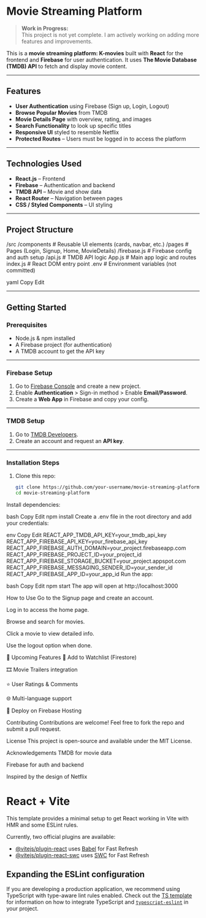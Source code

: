 # Movie Streaming Platform 

> **Work in Progress:**  
> This project is not yet complete. I am actively working on adding more features and improvements.

This is a **movie streaming platform: K-movies** built with **React** for the frontend and **Firebase** for user authentication. It uses **The Movie Database (TMDB) API** to fetch and display movie content.

---

##  Features

-  **User Authentication** using Firebase (Sign up, Login, Logout)
-  **Browse Popular Movies** from TMDB
-  **Movie Details Page** with overview, rating, and images
-  **Search Functionality** to look up specific titles
-  **Responsive UI** styled to resemble Netflix
-  **Protected Routes** – Users must be logged in to access the platform

---

##  Technologies Used

- **React.js** – Frontend
- **Firebase** – Authentication and backend
- **TMDB API** – Movie and show data
- **React Router** – Navigation between pages
- **CSS / Styled Components** – UI styling

---


##  Project Structure

/src
/components # Reusable UI elements (cards, navbar, etc.)
/pages # Pages (Login, Signup, Home, MovieDetails)
/firebase.js # Firebase config and auth setup
/api.js # TMDB API logic
App.js # Main app logic and routes
index.js # React DOM entry point
.env # Environment variables (not committed)

yaml
Copy
Edit

---

##  Getting Started

### Prerequisites

- Node.js & npm installed
- A Firebase project (for authentication)
- A TMDB account to get the API key

---

###  Firebase Setup

1. Go to [Firebase Console](https://console.firebase.google.com/) and create a new project.
2. Enable **Authentication** > Sign-in method > Enable **Email/Password**.
3. Create a **Web App** in Firebase and copy your config.

---

###  TMDB Setup

1. Go to [TMDB Developers](https://www.themoviedb.org/documentation/api).
2. Create an account and request an **API key**.

---

###  Installation Steps

1. Clone this repo:

   ```bash
   git clone https://github.com/your-username/movie-streaming-platform.git
   cd movie-streaming-platform
Install dependencies:

bash
Copy
Edit
npm install
Create a .env file in the root directory and add your credentials:

env
Copy
Edit
REACT_APP_TMDB_API_KEY=your_tmdb_api_key
REACT_APP_FIREBASE_API_KEY=your_firebase_api_key
REACT_APP_FIREBASE_AUTH_DOMAIN=your_project.firebaseapp.com
REACT_APP_FIREBASE_PROJECT_ID=your_project_id
REACT_APP_FIREBASE_STORAGE_BUCKET=your_project.appspot.com
REACT_APP_FIREBASE_MESSAGING_SENDER_ID=your_sender_id
REACT_APP_FIREBASE_APP_ID=your_app_id
Run the app:

bash
Copy
Edit
npm start
The app will open at http://localhost:3000

 How to Use
Go to the Signup page and create an account.

Log in to access the home page.

Browse and search for movies.

Click a movie to view detailed info.

Use the logout option when done.

🔮 Upcoming Features
🔖 Add to Watchlist (Firestore)

🎞️ Movie Trailers integration

⭐ User Ratings & Comments

🌐 Multi-language support

🚀 Deploy on Firebase Hosting



 Contributing
Contributions are welcome! Feel free to fork the repo and submit a pull request.

 License
This project is open-source and available under the MIT License.

 Acknowledgements
TMDB for movie data

Firebase for auth and backend

Inspired by the design of Netflix





# React + Vite

This template provides a minimal setup to get React working in Vite with HMR and some ESLint rules.

Currently, two official plugins are available:

- [@vitejs/plugin-react](https://github.com/vitejs/vite-plugin-react/blob/main/packages/plugin-react) uses [Babel](https://babeljs.io/) for Fast Refresh
- [@vitejs/plugin-react-swc](https://github.com/vitejs/vite-plugin-react/blob/main/packages/plugin-react-swc) uses [SWC](https://swc.rs/) for Fast Refresh

## Expanding the ESLint configuration

If you are developing a production application, we recommend using TypeScript with type-aware lint rules enabled. Check out the [TS template](https://github.com/vitejs/vite/tree/main/packages/create-vite/template-react-ts) for information on how to integrate TypeScript and [`typescript-eslint`](https://typescript-eslint.io) in your project.
